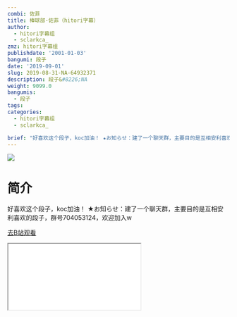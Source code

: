 ```yaml
---
combi: 佐菲
title: 棒球部-佐菲（hitori字幕）
author:
  - hitori字幕组
  - sclarkca_
zmz: hitori字幕组
publishdate: '2001-01-03'
bangumi: 段子
date: '2019-09-01'
slug: 2019-08-31-NA-64932371
description: 段子&#8226;NA
weight: 9099.0
bangumis:
  - 段子
tags:
categories:
  - hitori字幕组
  - sclarkca_

brief: "好喜欢这个段子，koc加油！ ★お知らせ：建了一个聊天群，主要目的是互相安利喜欢的段子，群号704053124，欢迎加入w"
---
```

![](https://raw.githubusercontent.com/tcgriffith/owaraisite/master/static/tmpimg/d2751b2a11a63305a8aeccd1864f0db362fa24a1.jpg.480.jpg)
# 简介  
好喜欢这个段子，koc加油！
★お知らせ：建了一个聊天群，主要目的是互相安利喜欢的段子，群号704053124，欢迎加入w  

[去B站观看](https://www.bilibili.com/video/av64932371/)
<div class ="resp-container"><iframe class="testiframe" src="//player.bilibili.com/player.html?aid=64932371"", scrolling="no", allowfullscreen="true" > </iframe></div> 
